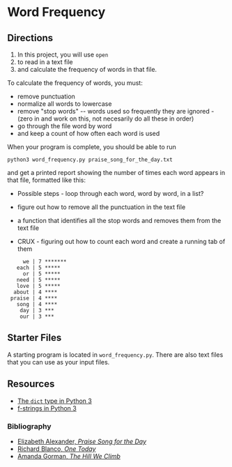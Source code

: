 # Word Frequency

## Directions

1. In this project, you will use `open` 
2. to read in a text file 
3. and calculate the frequency of words in that file.

To calculate the frequency of words, you must:

- remove punctuation
- normalize all words to lowercase
- remove "stop words" -- words used so frequently they are ignored - (zero in and work on this, not necesarily do all these in order)
- go through the file word by word 
- and keep a count of how often each word is used

When your program is complete, you should be able to run 
```
python3 word_frequency.py praise_song_for_the_day.txt
``` 
and get a printed report showing the number of times each word appears in that file, formatted like this:

* Possible steps - loop through each word, word by word, in a list?
* figure out how to remove all the punctuation in the text file
* a function that identifies all the stop words and removes them from the text file

* CRUX - figuring out how to count each word and create a running tab of them

```
     we | 7 *******
   each | 5 *****
     or | 5 *****
   need | 5 *****
   love | 5 *****
  about | 4 ****
 praise | 4 ****
   song | 4 ****
    day | 3 ***
    our | 3 ***
```

## Starter Files

A starting program is located in `word_frequency.py`. 
There are also text files that you can use as your input files.

## Resources

- [The `dict` type in Python 3](https://docs.python.org/3/library/stdtypes.html#mapping-types-dict)
- [f-strings in Python 3](https://realpython.com/python-f-strings/)

### Bibliography

- [Elizabeth Alexander, _Praise Song for the Day_](https://www.poetryfoundation.org/poems/52141/praise-song-for-the-day)
- [Richard Blanco, _One Today_](https://poets.org/poem/one-today)
- [Amanda Gorman, _The Hill We Climb_](https://en.wikipedia.org/wiki/The_Hill_We_Climb)
